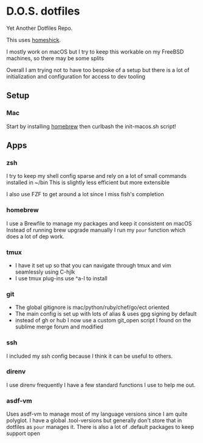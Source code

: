 # D.O.S. dotfiles

Yet Another Dotfiles Repo.

This uses [homeshick](https://github.com/andsens/homeshick).

I mostly work on macOS but I try to keep this workable on my FreeBSD machines, so there may be some splits

Overall I am trying not to have too bespoke of a setup but there is a lot of initialization and configuration for access to dev tooling

## Setup

### Mac

Start by installing [homebrew](https://brew.sh/)
then curlbash the init-macos.sh script!

## Apps

### zsh

I try to keep my shell config sparse and rely on a lot of small commands installed in ~/bin
This is slightly less efficient but more extensible

I also use FZF to get around a lot since I miss fish's completion

### homebrew

I use a Brewfile to manage my packages and keep it consistent on macOS
Instead of running brew upgrade manually I run my `pour` function which does a lot of dep work.

### tmux

- I have it set up so that you can navigate through tmux and vim seamlessly using C-hjlk
- I use tmux plug-ins use ^a-I to install

### git

- The global gitignore is mac/python/ruby/chef/go/ect oriented
- The main config is set up with lots of alias & uses gpg signing by default
- instead of gh or hub I now use a custom git_open script I found on the sublime merge forum and modified

### ssh

I included my ssh config because I think it can be useful to others.

### direnv

I use direnv frequently
I have a few standard functions I use to help me out.

### asdf-vm

Uses asdf-vm to manage most of my language versions since I am quite polyglot.
I have a global .tool-versions but generally don't store that in dotfiles as `pour` manages it.
There is also a lot of .default packages to keep support open
